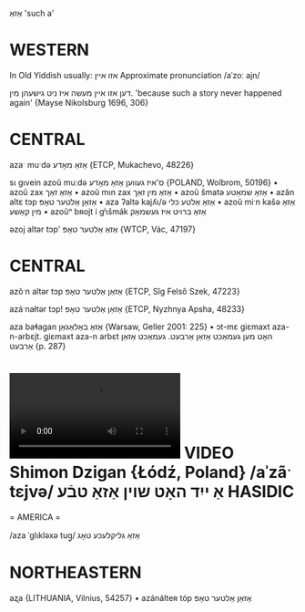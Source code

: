 אַזאַ
'such a'

WESTERN
========

In Old Yiddish usually:
אזו איין
Approximate pronunciation /aˈzoː ajn/

דען אזו איין מעשה איז ניט גישעהן מין.
'because such a story never happened again'
{Mayse Nikolsburg 1696, 306}

CENTRAL
========

azaˑ muˑdə אַזאַ מאָדע {ETCP, Mukachevo, 48226}

sɩ gɩvein azoũ muːdə ס'איז געווען אַזאַ מאָדע {POLAND, Wolbrom, 50196}
	•	azoũ zax אַזאַ זאַך
	•	azoũ mɩn zax אַזאַ מין זאַך
	•	azoũ šmatə אַזאַ שמאַטע
	•	azãn altɛ tɔp אַזאַן אַלטער טאָפּ
	•	aza ʔaltə kajʎɩ/ə אַזאַ אַלטע כּלי
	•	azoũ miˑn kašə אַזאַ מין קאַשע
	•	azoũⁿ bʀojt i gʲɩšmák אַזאַ ברויט איז געשמאַק

əzoj altər tɔp' אַזאַ אַלטער טאָפּ {WTCP, Vác, 47197}

CENTRAL
========

azõˑn altər tɔp אַזאַן אַלטער טאָפּ {ETCP, Sîg Felső Szek, 47223}

azáˑnaɫtər tɔp! אַזאַן אַלטער טאָפּ {ETCP, Nyzhnya Apsha, 48233}

aza baɬagan אַזאַ באַלאַגאַן {Warsaw, Geller 2001: 225}
	•	ɔt-mɛ giɛmaxt aza-n-arbɛjt. giɛmaxt aza-n arbɛt האָט מען געמאַכט אַזאַן אַרבעט. געמאַכט אַזאַן אַרבעט {p. 287}

![](https://ia601508.us.archive.org/24/items/FilmLexicon/Dzigan-AYidHotShoynAzaTeve.mp4)
VIDEO Shimon Dzigan {Łódź, Poland}
/aˈzãˑ tɛjvə/
אַ ייִד האָט שוין אַזאַ טבֿע
HASIDIC
=======
= AMERICA = 

/aza ˈglɩkləxə tug̥/ אַזאַ גליקלעכע טאָג

NORTHEASTERN
==============

aʐa {LITHUANIA, Vilnius, 54257}
	•	azánálteʀ tóp אַזאַן אַלטער טאָפּ
